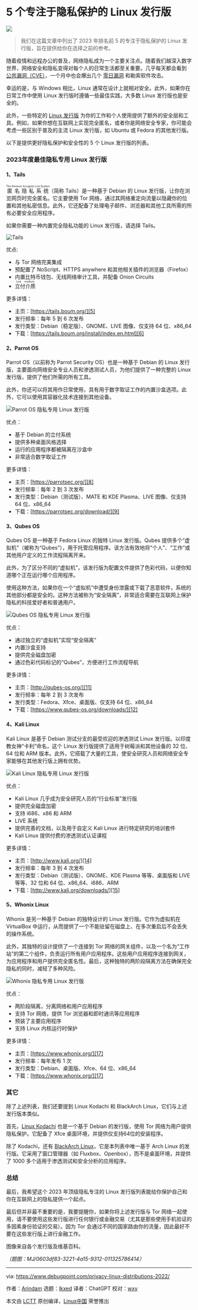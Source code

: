 [#]: subject: "Top 5 Privacy Focused Linux Distributions [Compared]"
[#]: via: "https://www.debugpoint.com/privacy-linux-distributions-2022/"
[#]: author: "Arindam https://www.debugpoint.com/author/admin1/"
[#]: collector: "lkxed"
[#]: translator: "ChatGPT"
[#]: reviewer: "wxy"
[#]: publisher: "wxy"
[#]: url: "https://linux.cn/article-16034-1.html"

5 个专注于隐私保护的 Linux 发行版
======

![][0]

> 我们在这篇文章中列出了 2023 年排名前 5 的专注于隐私保护的 Linux 发行版，旨在提供给你在选择之前的参考。

随着疫情和远程办公的普及，网络隐私成为一个主要关注点。随着我们越深入数字世界，网络安全和隐私变得对每个人的日常生活都至关重要。几乎每天都会看到 [公共漏洞（CVE）][1]，一个月中也会爆出几个 [零日漏洞][2] 和勒索软件攻击。

幸运的是，与 Windows 相比，Linux 通常在设计上就相对安全。此外，如果你在日常工作中使用 Linux 发行版时遵循一些最佳实践，大多数 Linux 发行版也是安全的。

此外，一些特定的 [Linux 发行版][3] 为你的工作和个人使用提供了额外的安全层和工具。例如，如果你想在互联网上实现完全匿名，或者你是网络安全专家，你可能会考虑一些区别于普及的主流 Linux 发行版，如 Ubuntu 或 Fedora 的其他发行版。

以下是提供更好隐私保护和安全性的 5 个 Linux 发行版的列表。

### 2023年度最佳隐私专用 Linux 发行版

#### 1、Tails

<ruby>匿名隐私系统<rt>The Amnesic Incognito Live System</rt></ruby>（简称 Tails）是一种基于 Debian 的 Linux 发行版，让你在浏览网页时完全匿名。它主要使用 Tor 网络，通过其网络重定向流量以隐藏你的位置和其他私密信息。此外，它还配备了处理电子邮件、浏览器和其他工具所需的所有必要安全应用程序。

如果你需要一种内置完全隐私功能的 Linux 发行版，请选择 Tails。

![Tails][4]

优点:

- 与 Tor 网络完美集成
- 预配置了 NoScript、HTTPS anywhere 和其他相关插件的浏览器（Firefox）
- 内置比特币钱包、无线网络审计工具，并配备 Onion Circuits
- <ruby>立付介质<rt>Live medium</rt></ruby>

更多详情：

- 主页：[https://tails.boum.org/][5]
- 发行频率：每年 5 到 6 次发布
- 发行类型：Debian（稳定版）、GNOME、LIVE 图像、仅支持 64 位、x86_64
- 下载：[https://tails.boum.org/install/index.en.html][6]

#### 2、Parrot OS

Parrot OS（以前称为 Parrot Security OS）也是一种基于 Debian 的 Linux 发行版，主要面向网络安全专业人员和渗透测试人员，为他们提供了一种完整的 Linux 发行版，提供了他们所需的所有工具。

此外，你还可以将其用作日常使用，具有用于数字取证工作的内置沙盒选项。此外，它可以使用其容器化技术连接到其他设备。

![Parrot OS 隐私专用 Linux 发行版][7]

优点：

- 基于 Debian 的立付系统
- 提供多种桌面风格选择
- 运行的应用程序都被隔离在沙盒中
- 非常适合数字取证工作

更多详情：

- 主页：[https://parrotsec.org/][8]
- 发行频率：每年 2 到 3 次发布
- 发行类型：Debian（测试版）、MATE 和 KDE Plasma、LIVE 图像、仅支持 64 位、x86_64
- 下载：[https://parrotsec.org/download/][9]

#### 3、Qubes OS

Qubes OS 是一种基于 Fedora Linux 的独特 Linux 发行版。Qubes 提供多个“虚拟机”（被称为“Qubes”），用于托管应用程序。该方法有效地将“个人”、“工作”或其他用户定义的工作流程隔离开来。

此外，为了区分不同的“虚拟机”，该发行版为配置文件提供了色彩代码，以便你知道哪个正在运行哪个应用程序。

使用这种方法，如果你在一个“虚拟机”中遭受身份泄露或下载了恶意软件，系统的其他部分都是安全的。这种方法被称为“安全隔离”，非常适合需要在互联网上保护隐私的科技爱好者和普通用户。

![Qubes OS 隐私专用 Linux 发行版][10]

优点：

- 通过独立的“虚拟机”实现“安全隔离”
- 内置沙盒支持
- 提供完全磁盘加密
- 通过色彩代码标记的“Qubes”，方便进行工作流程导航

更多详情：

- 主页：[http://qubes-os.org/][11]
- 发行频率：每年 2 到 3 次发布
- 发行类型：Fedora、Xfce、桌面版、仅支持 64 位、x86_64
- 下载：[https://www.qubes-os.org/downloads/][12]

#### 4、Kali Linux

Kali Linux 是基于 Debian 测试分支的最受欢迎的渗透测试 Linux 发行版。以印度教女神“卡利”命名，这个 Linux 发行版提供了适用于树莓派和其他设备的 32 位、64 位和 ARM 版本。此外，它搭载了大量的工具，使安全研究人员和网络安全专家能够在其他发行版上拥有优势。

![Kali Linux 隐私专用 Linux 发行版][13]

优点：

- Kali Linux 几乎成为安全研究人员的“行业标准”发行版
- 提供完全磁盘加密
- 支持 i686、x86 和 ARM
- LIVE 系统
- 提供完善的文档，以及用于自定义 Kali Linux 进行特定研究的培训套件
- Kali Linux 提供付费的渗透测试认证课程

更多详情：

- 主页：[http://www.kali.org/][14]
- 发行频率：每年 3 到 4 次发布
- 发行类型：Debian（测试版）、GNOME、KDE Plasma 等等、桌面版和 LIVE 等等、32 位和 64 位、x86_64、i686、ARM
- 下载：[http://www.kali.org/downloads/][15]

#### 5、Whonix Linux

Whonix 是另一种基于 Debian 的独特设计的 Linux 发行版。它作为虚拟机在 VirtualBox 中运行，从而提供了一个不能驻留在磁盘上、在多次重启后不会丢失的操作系统。

此外，其独特的设计提供了一个连接到 Tor 网络的网关组件，以及一个名为“工作站”的第二个组件，负责运行所有用户应用程序。这些用户应用程序连接到网关，为应用程序和用户提供完全匿名性。最后，这种独特的两阶段隔离方法在确保完全隐私的同时，减轻了多种风险。

![Whonix 隐私专用 Linux 发行版][16]

优点：

- 两阶段隔离，分离网络和用户应用程序
- 支持 Tor 网络，提供 Tor 浏览器和即时通讯等应用程序
- 预装了主要应用程序
- 支持 Linux 内核运行时保护

更多详情：

- 主页：[https://www.whonix.org/][17]
- 发行频率：每年发布 1 次
- 发行类型：Debian、桌面版、Xfce、64 位、x86_64
- 下载：[https://www.whonix.org/][17]

### 其它

除了上述列表，我们还要提到 Linux Kodachi 和 BlackArch Linux，它们与上述发行版本类似。

首先，[Linux Kodachi][18] 也是一个基于 Debian 的发行版，使用 Tor 网络为用户提供隐私保护。它配备了 Xfce 桌面环境，并提供仅支持64位的安装程序。

除了 Kodachi，还有 [BlackArch Linux][19]，它是本列表中唯一基于 Arch Linux 的发行版。它采用了窗口管理器（如 Fluxbox、Openbox），而不是桌面环境，并提供了 1000 多个适用于渗透测试和安全分析的应用程序。

### 总结

最后，我希望这个 2023 年顶级隐私专注的 Linux 发行版列表能给你保护自己和你在互联网上的隐私提供一个起点。

最后但并非最不重要的是，我要提醒你，如果你将上述发行版与 Tor 网络一起使用，请不要使用这些发行版进行任何银行或金融交易（尤其是那些使用手机验证的多因素身份验证的交易）。因为 Tor 会通过不同的国家路由你的流量，因此最好不要在这些发行版上进行金融工作。

图像来自各个发行版及维基百科。

*（题图：MJ/0603df83-3221-4a15-9312-011325786414）*

--------------------------------------------------------------------------------

via: https://www.debugpoint.com/privacy-linux-distributions-2022/

作者：[Arindam][a]
选题：[lkxed][b]
译者：ChatGPT
校对：[wxy](https://github.com/wxy)

本文由 [LCTT](https://github.com/LCTT/TranslateProject) 原创编译，[Linux中国](https://linux.cn/) 荣誉推出

[a]: https://www.debugpoint.com/author/admin1/
[b]: https://github.com/lkxed/
[1]: https://en.wikipedia.org/wiki/Common_Vulnerabilities_and_Exposures
[2]: https://en.wikipedia.org/wiki/Zero-day_(computing)
[3]: https://www.debugpoint.com/category/distributions
[4]: https://www.debugpoint.com/wp-content/uploads/2022/04/Tails.jpg
[5]: https://tails.boum.org/
[6]: https://tails.boum.org/install/index.en.html
[7]: https://www.debugpoint.com/wp-content/uploads/2022/04/Parrot-OS.jpg
[8]: https://parrotsec.org/
[9]: https://parrotsec.org/download/
[10]: https://www.debugpoint.com/wp-content/uploads/2022/04/Qubes-OS.jpg
[11]: http://qubes-os.org/
[12]: https://www.qubes-os.org/downloads/
[13]: https://www.debugpoint.com/wp-content/uploads/2022/04/Kali-Linux.jpg
[14]: http://www.kali.org/
[15]: http://www.kali.org/downloads/
[16]: https://www.debugpoint.com/wp-content/uploads/2022/04/Whonix.jpg
[17]: https://www.whonix.org/
[18]: https://www.digi77.com/linux-kodachi/
[19]: http://blackarch.org/
[0]: https://img.linux.net.cn/data/attachment/album/202307/26/065805uggn1zamz3ztt11i.jpg